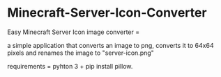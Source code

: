 # Minecraft-Server-Icon-Converter
Easy Minecraft Server Icon image converter =

a simple application that converts an image to png, converts it to 64x64 pixels and renames the image to "server-icon.png"

requirements = pyhton 3 + pip install pillow.
